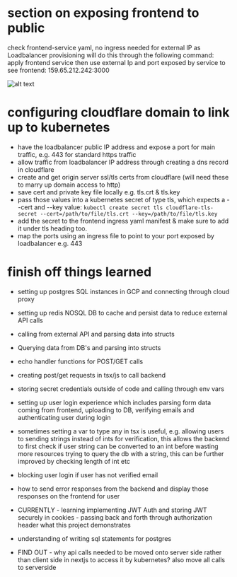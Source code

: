 # section on exposing frontend to public

check frontend-service yaml, no ingress needed for external IP as Loadbalancer provisioning will do this
through the following command:
apply frontend service
then use external Ip and port exposed by service to see frontend: 159.65.212.242:3000

![alt text](image-6.png)

# configuring cloudflare domain to link up to kubernetes

- have the loadbalancer public IP address and expose a port for main traffic, e.g. 443 for standard https traffic
- allow traffic from loadbalancer IP address through creating a dns record in cloudflare
- create and get origin server ssl/tls certs from cloudflare (will need these to marry up domain access to http)
- save cert and private key file locally e.g. tls.crt & tls.key
- pass those values into a kubernetes secret of type tls, which expects a --cert and --key value:
  `kubectl create secret tls cloudflare-tls-secret --cert=/path/to/file/tls.crt --key=/path/to/file/tls.key`
- add the secret to the frontend ingress yaml manifest & make sure to add it under tls heading too.
- map the ports using an ingress file to point to your port exposed by loadbalancer e.g. 443


# finish off things learned
- setting up postgres SQL instances in GCP and connecting through cloud proxy
- setting up redis NOSQL DB to cache and persist data to reduce external API calls
- calling from external API and parsing data into structs

- Querying data from DB's and parsing into structs
- echo handler functions for POST/GET calls
- creating post/get requests in tsx/js to call backend

- storing secret credentials outside of code and calling through env vars
- setting up user login experience which includes parsing form data coming from frontend, uploading to DB, verifying emails and authenticating user during login
- sometimes setting a var to type any in tsx is useful, e.g. allowing users to sending strings instead of ints for verification, this allows the backend to first check
  if user string can be converted to an int before wasting more resources trying to query the db with a string, this can be further improved by checking length of int etc
- blocking user login if user has not verified email
- how to send error responses from the backend and display those responses on the frontend for user


- CURRENTLY - learning implementing JWT Auth and storing JWT securely in cookies - passing back and forth through authorization header
what this project demonstrates

- understanding of writing sql statements for postgres

- FIND OUT - why api calls needed to be moved onto server side rather than client side in nextjs to access it by kubernetes? also move all calls to serverside
